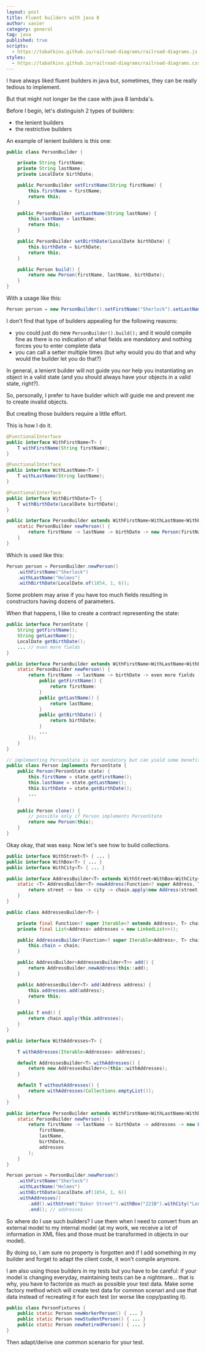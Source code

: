 ```yaml
---
layout: post
title: Fluent builders with java 8
author: xavier
category: general
tag: java
published: true
scripts:
  - https://tabatkins.github.io/railroad-diagrams/railroad-diagrams.js
styles:
  - https://tabatkins.github.io/railroad-diagrams/railroad-diagrams.css 
---
```

I have always liked fluent builders in java but, sometimes, they can be really tedious to implement.
 
But that might not longer be the case with java 8 lambda's.
 
Before I begin, let's distinguish 2 types of builders:
* the lenient builders
* the restrictive builders
 
An example of lenient builders is this one:

```java 
public class PersonBuilder {

    private String firstName;
    private String lastName;
    private LocalDate birthDate;

    public PersonBuilder setFirstName(String firstName) {
        this.firstName = firstName;
        return this;
    }

    public PersonBuilder setLastName(String lastName) {
        this.lastName = lastName;
        return this;
    }

    public PersonBuilder setBirthDate(LocalDate birthDate) {
        this.birthDate = birthDate;
        return this;
    }

    public Person build() {
        return new Person(firstName, lastName, birthDate);
    }
}
```

With a usage like this:

```java 
Person person = new PersonBuilder().setFirstName("Sherlock").setLastName("Holmes").build();
```

<script>
ComplexDiagram(
   ZeroOrMore(
    Choice(0,
      NonTerminal('setFirstName'),
      NonTerminal('setLastName'),
      NonTerminal('setBirthDate')
    )
  ),
  NonTerminal('build')
).addTo();
</script> 
 
I don't find that type of builders appealing for the following reasons: 

* you could just do new `PersonBuilder().build();` and it would compile fine as there is no indication of what fields are mandatory and nothing forces you to enter complete data
* you can call a setter multiple times (but why would you do that and why would the builder let you do that?)

In general, a lenient builder will not guide you nor help you instantiating an object in a valid state (and you should always have your objects in a valid state, right?).
 
So, personally, I prefer to have builder which will guide me and prevent me to create invalid objects.

But creating those builders require a little effort.

This is how I do it.

```java
@FunctionalInterface
public interface WithFirstName<T> {
    T withFirstName(String firstName);
}

@FunctionalInterface
public interface WithLastName<T> {
    T withLastName(String lastName);
}

@FunctionalInterface
public interface WithBirthDate<T> {
    T withBirthDate(LocalDate birthDate);
}

public interface PersonBuilder extends WithFirstName<WithLastName<WithBirthDate<Person>>> {
    static PersonBuilder newPerson() {
        return firstName -> lastName -> birthDate -> new Person(firstName, lastName, birthDate);
    }
}
```

Which is used like this:

```java
Person person = PersonBuilder.newPerson()
    .withFirstName("Sherlock")
    .withLastName("Holmes")
    .withBirthDate(LocalDate.of(1854, 1, 6));
```

<script>
ComplexDiagram(
  NonTerminal('withFirstName'),
  NonTerminal('withLastName'),
  NonTerminal('withBirthDate')
).addTo();
</script> 
 
Some problem may arise if you have too much fields resulting in constructors having dozens of parameters.
 
When that happens, I like to create a contract representing the state:

```java
public interface PersonState {
    String getFirstName();
    String getLastName();
    LocalDate getBirthDate();
    ... // even more fields
}

public interface PersonBuilder extends WithFirstName<WithLastName<WithBirthDate<WithEvenMoreFields<Person>>>> {
    static PersonBuilder newPerson() {
        return firstName -> lastName -> birthDate -> even more fields -> new Person(new PersonState() {
            public getFirstName() {
                return firstName:
            }
            public getLastName() {
                return lastName;
            }
            public getBirthDate() {
                return birthDate;
            }
            ...
        });
    }
}

// implementing PersonState is not mandatory but can yield some benefit
public class Person implements PersonState {
    public Person(PersonState state) {
        this.firstName = state.getFirstName();
        this.lastName = state.getLastName();
        this.birthDate = state.getBirthDate();
        ...
    }

    public Person clone() {
        // possible only if Person implements PersonState
        return new Person(this);
    }
}
```

Okay okay, that was easy. Now let's see how to build collections.

```java
public interface WithStreet<T> { ... }
public interface WithBox<T> { ... }
public interface WithCity<T> { ... }

public interface AddressBuilder<T> extends WithStreet<WithBox<WithCity<T>>> {
    static <T> AddressBuilder<T> newAddress(Function<? super Address, T> chain) {
        return street -> box -> city -> chain.apply(new Address(street, box, city));
    }
}

public class AddressesBuilder<T> {

    private final Function<? super Iterable<? extends Address>, T> chain;
    private final List<Address> addresses = new LinkedList<>();

    public AddressesBuilder(Function<? super Iterable<Address>, T> chain) {
        this.chain = chain;
    }

    public AddressBuilder<AddressesBuilder<T>> add() {
        return AddressBuilder.newAddress(this::add);
    }

    public AddressesBuilder<T> add(Address address) {
        this.addresses.add(address);
        return this;
    }

    public T end() {
        return chain.apply(this.addresses);
    }
}

public interface WithAddresses<T> {

    T withAddresses(Iterable<Addresses> addresses);

    default AddressesBuilder<T> withAddresses() {
        return new AddressesBuilder<>(this::withAddresses);
    }

    default T withoutAddresses() {
        return withAddresses(Collections.emptyList());
    }
}

public interface PersonBuilder extends WithFirstName<WithLastName<WithBirthDate<WithAddresses<Person>>>> {
    static PersonBuilder newPerson() {
        return firstName -> lastName -> birthDate -> addresses -> new Person(
            firstName,
            lastName,
            birthDate,
            addresses
        );
    }
}

Person person = PersonBuilder.newPerson()
    .withFirstName("Sherlock")
    .withLastName("Holmes")
    .withBirthDate(LocalDate.of(1854, 1, 6))
    .withAddresses()
        .add().withStreet("Baker Street").withBox("221B").withCity("London")
        .end(); // addresses
```

<script>
ComplexDiagram(
  Stack(
    NonTerminal('withFirstName(firstName)'),
    NonTerminal('withLastName(lastName)'),
    NonTerminal('withBirthDate(birthDate)'),
    Choice(0,
      NonTerminal('withoutAddresses()'),
      NonTerminal('withAddresses(addresses)'),
      Sequence(
        NonTerminal('withAddresses()'),
        ZeroOrMore(
          NonTerminal('add(address)'),
          Sequence(
            NonTerminal('add()'),
            Stack(
              NonTerminal('withStreet(street)'),
              NonTerminal('withBox(box)'),
              NonTerminal('withCity(city)')
            )
          )
        ),
        NonTerminal('end()')
      )
    )
  )
).addTo();
</script> 
 
So where do I use such builders? I use them when I need to convert from an external model to my internal model (at my work, we receive a lot of information in XML files and those must be transformed in objects in our model).
 
By doing so, I am sure no property is forgotten and if I add something in my builder and forget to adapt the client code, it won't compile anymore.
 
I am also using those builders in my tests but you have to be careful: if your model is changing everyday, maintaining tests can be a nightmare... that is why, you have to factorize as much as possible your test data. Make some factory method which will create test data for common scenari and use that data instead of recreating it for each test (or worse like copy/pasting it).

```java 
public class PersonFixtures {
    public static Person newWorkerPerson() { ... }
    public static Person newStudentPerson() { ... }
    public static Person newRetiredPerson() { ... }
}
```
 
Then adapt/derive one common scenario for your test.